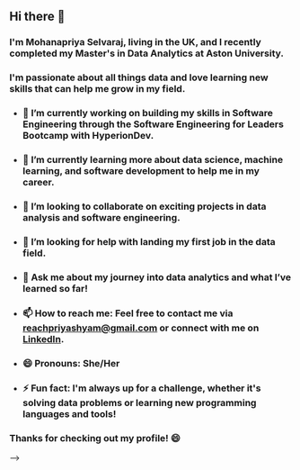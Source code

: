 ## Hi there 👋

### I'm **Mohanapriya Selvaraj**, living in the UK, and I recently completed my **Master's in Data Analytics** at **Aston University**. 
### I'm passionate about all things data and love learning new skills that can help me grow in my field.

- ### 🔭 I’m currently working on building my skills in **Software Engineering** through the **Software Engineering for Leaders Bootcamp** with **HyperionDev**.
- ### 🌱 I’m currently learning more about **data science**, **machine learning**, and **software development** to help me in my career.
- ### 👯 I’m looking to collaborate on exciting projects in **data analysis** and **software engineering**.
- ### 🤔 I’m looking for help with landing my first job in the **data field**.
- ### 💬 Ask me about my journey into **data analytics** and what I’ve learned so far!
- ### 📫 How to reach me: Feel free to contact me via **[reachpriyashyam@gmail.com](mailto:reachpriyashyam@gmail.com)** or connect with me on **[LinkedIn](https://www.linkedin.com/in/mohanapriya-selvaraj-390a8653/)**.
- ### 😄 Pronouns: She/Her
- ### ⚡ Fun fact: I'm always up for a challenge, whether it's solving data problems or learning new programming languages and tools!
### Thanks for checking out my profile! 😄
-->
